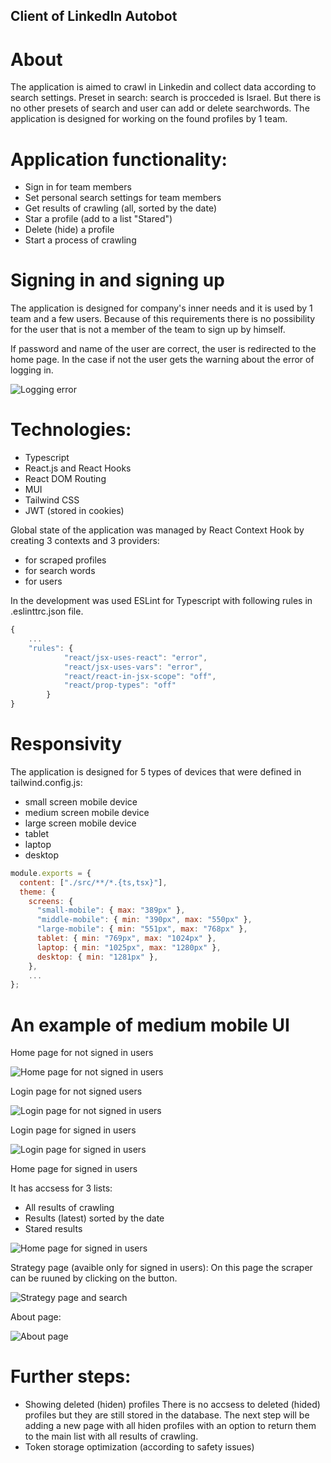 ## Client of LinkedIn Autobot

# About

The application is aimed to crawl in Linkedin and collect data according to search settings.
Preset in search: search is procceded is Israel. But there is no other presets of search and user can add or delete searchwords.
The application is designed for working on the found profiles by 1 team.

# Application functionality:

- Sign in for team members
- Set personal search settings for team members
- Get results of crawling (all, sorted by the date)
- Star a profile (add to a list "Stared")
- Delete (hide) a profile
- Start a process of crawling

# Signing in and signing up

The application is designed for company's inner needs and it is used by 1 team and a few users. Because of this requirements there is no possibility for the user that is not a member of the team to sign up by himself.

If password and name of the user are correct, the user is redirected to the home page. In the case if not the user gets the warning about the error of logging in.

![Logging error](./src/assets/readme%20images/login-error.png)

# Technologies:

- Typescript
- React.js and React Hooks
- React DOM Routing
- MUI
- Tailwind CSS
- JWT (stored in cookies)

Global state of the application was managed by React Context Hook by creating 3 contexts and 3 providers:

- for scraped profiles
- for search words
- for users

In the development was used ESLint for Typescript with following rules in .eslinttrc.json file.

```ts
{
    ...
    "rules": {
            "react/jsx-uses-react": "error",
            "react/jsx-uses-vars": "error",
            "react/react-in-jsx-scope": "off",
            "react/prop-types": "off"
        }
}
```

# Responsivity

The application is designed for 5 types of devices that were defined in tailwind.config.js:

- small screen mobile device
- medium screen mobile device
- large screen mobile device
- tablet
- laptop
- desktop

```js
module.exports = {
  content: ["./src/**/*.{ts,tsx}"],
  theme: {
    screens: {
      "small-mobile": { max: "389px" },
      "middle-mobile": { min: "390px", max: "550px" },
      "large-mobile": { min: "551px", max: "768px" },
      tablet: { min: "769px", max: "1024px" },
      laptop: { min: "1025px", max: "1280px" },
      desktop: { min: "1281px" },
    },
    ...
};
```

# An example of medium mobile UI

Home page for not signed in users

![Home page for not signed in users](./src/assets/readme%20images/home.png)

Login page for not signed users

![Login page for not signed in users](./src/assets/readme%20images/login.png)

Login page for signed in users

![Login page for signed in users](./src/assets/readme%20images/logged.png)

Home page for signed in users

It has accsess for 3 lists:

- All results of crawling
- Results (latest) sorted by the date
- Stared results

![Home page for signed in users](./src/assets/readme%20images/home-signed.png)

Strategy page (avaible only for signed in users):
On this page the scraper can be ruuned by clicking on the button.

![Strategy page and search](./src/assets/readme%20images/search.png)

About page:

![About page](./src/assets/readme%20images/about.png)

# Further steps:

- Showing deleted (hiden) profiles
  There is no accsess to deleted (hided) profiles but they are still stored in the database. The next step will be adding a new page with all hiden profiles with an option to return them to the main list with all results of crawling.
- Token storage optimization (according to safety issues)
